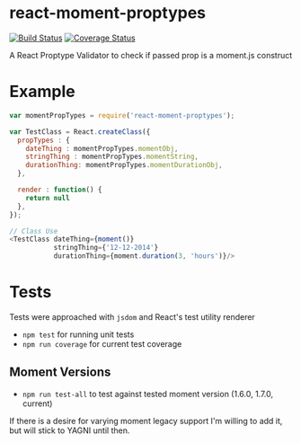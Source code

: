 # react-moment-proptypes

[![Build
Status](https://travis-ci.org/CalebMorris/react-moment-proptypes.svg?branch=master)](https://travis-ci.org/CalebMorris/react-moment-proptypes)
[![Coverage Status](https://coveralls.io/repos/CalebMorris/react-moment-proptypes/badge.svg?branch=master&service=github)](https://coveralls.io/github/CalebMorris/react-moment-proptypes?branch=master)

A React Proptype Validator to check if passed prop is a moment.js construct

# Example

``` javascript
var momentPropTypes = require('react-moment-proptypes');

var TestClass = React.createClass({
  propTypes : {
    dateThing : momentPropTypes.momentObj,
    stringThing : momentPropTypes.momentString,
    durationThing: momentPropTypes.momentDurationObj,
  },

  render : function() {
    return null
  },
});

// Class Use
<TestClass dateThing={moment()}
           stringThing={'12-12-2014'}
           durationThing={moment.duration(3, 'hours')}/>

```

# Tests

Tests were approached with `jsdom` and React's test utility renderer

- `npm test` for running unit tests
- `npm run coverage` for current test coverage

## Moment Versions

- `npm run test-all` to test against tested moment version (1.6.0, 1.7.0, current)

If there is a desire for varying moment legacy support I'm willing to add it, but will stick to YAGNI until then.
